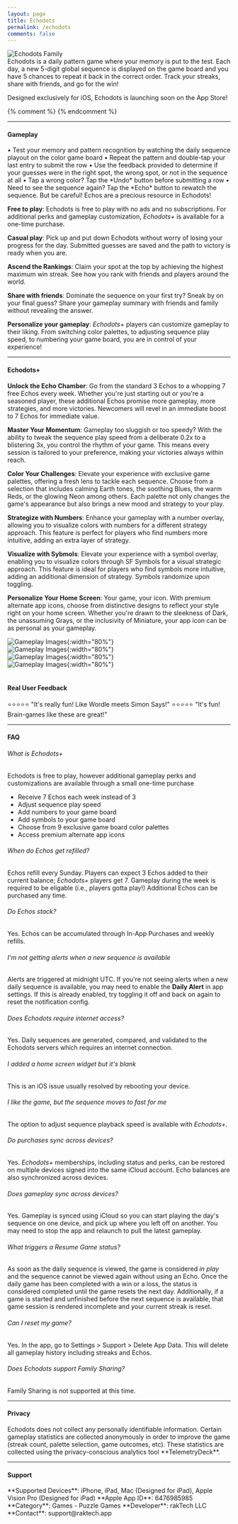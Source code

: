 ```yaml
---
layout: page
title: Echodots
permalink: /echodots
comments: false
---
```

![Echodots Family](assets/images/Echodots/echodots-promo-family.png)
<br>
Echodots is a daily pattern game where your memory is put to the test. Each day, a new 5-digit global sequence is displayed on the game board and you have 5 chances to repeat it back in the correct order. Track your streaks, share with friends, and go for the win! 

Designed exclusively for iOS, Echodots is launching soon on the App Store!

{% comment %}
{% endcomment %}

---
<h4 id="gameplay">Gameplay</h4>
• Test your memory and pattern recognition by watching the daily sequence playout on the color game board  
• Repeat the pattern and double-tap your last entry to submit the row  
• Use the feedback provided to determine if your guesses were in the right spot, the wrong spot, or not in the sequence at all  
• Tap a wrong color? Tap the *Undo* button before submitting a row  
• Need to see the sequence again? Tap the *Echo* button to rewatch the sequence. But be careful! Echos are a precious resource in Echodots!  

**Free to play**: Echodots is free to play with no ads and no subscriptions. For additional perks and gameplay customization, *Echodots+* is available for a one-time purchase.

**Casual play**: Pick up and put down Echodots without worry of losing your progress for the day. Submitted guesses are saved and the path to victory is ready when you are.

**Ascend the Rankings**: Claim your spot at the top by achieving the highest maximum win streak. See how you rank with friends and players around the world.

**Share with friends**: Dominate the sequence on your first try? Sneak by on your final guess? Share your gameplay summary with friends and family without revealing the answer.

**Personalize your gameplay**: *Echodots+* players can customize gameplay to their liking. From switching color palettes, to adjusting sequence play speed, to numbering your game board, you are in control of your experience!

---
<h4 id="echodots+">Echodots+</h4>

**Unlock the Echo Chamber**: Go from the standard 3 Echos to a whopping 7 free Echos every week. Whether you're just starting out or you're a seasoned player, these additional Echos promise more gameplay, more strategies, and more victories. Newcomers will revel in an immediate boost to 7 Echos for immediate value.  

**Master Your Momentum**: Gameplay too sluggish or too speedy? With the ability to tweak the sequence play speed from a deliberate 0.2x to a blistering 3x, you control the rhythm of your game. This means every session is tailored to your preference, making your victories always within reach.   

**Color Your Challenges**: Elevate your experience with exclusive game palettes, offering a fresh lens to tackle each sequence. Choose from a selection that includes calming Earth tones, the soothing Blues, the warm Reds, or the glowing Neon among others. Each palette not only changes the game's appearance but also brings a new mood and strategy to your play.  

**Strategize with Numbers**: Enhance your gameplay with a number overlay, allowing you to visualize colors with numbers for a different strategy approach. This feature is perfect for players who find numbers more intuitive, adding an extra layer of strategy.  

**Visualize with Sybmols**: Elevate your experience with a symbol overlay, enabling you to visualize colors through SF Symbols for a visual strategic approach. This feature is ideal for players who find symbols more intuitive, adding an additional dimension of strategy. Symbols randomize upon toggling.

**Personalize Your Home Screen**: Your game, your icon. With premium alternate app icons, choose from distinctive designs to reflect your style right on your home screen. Whether you're drawn to the sleekness of Dark, the unassuming Grays, or the inclusivity of Miniature, your app icon can be as personal as your gameplay.  

![Gameplay Images](assets/images/Echodots/gameplay.png){:width="80%"}  
![Gameplay Images](assets/images/Echodots/game-palettes.png){:width="80%"}  
![Gameplay Images](assets/images/Echodots/settings-widgets.png){:width="80%"}  
![Gameplay Images](assets/images/Echodots/gameplay-dark.png){:width="80%"}  
<br>
<h4 id="testimonials">Real User Feedback</h4>
⭐️⭐️⭐️⭐️⭐️ "It's really fun! Like Wordle meets Simon Says!"  
⭐️⭐️⭐️⭐️⭐️ "It's fun! Brain-games like these are great!"  

---
<h4 id="faq">FAQ</h4>

###### What is Echodots+
Echodots is free to play, however additional gameplay perks and customizations are available through a small one-time purchase
- Receive 7 Echos each week instead of 3
- Adjust sequence play speed
- Add numbers to your game board
- Add symbols to your game board
- Choose from 9 exclusive game board color palettes
- Access premium alternate app icons

###### When do Echos get refilled?
Echos refill every Sunday. Players can expect 3 Echos added to their current balance; *Echodots+* players get 7. Gameplay during the week is required to be eligable (i.e., players gotta play!) Additional Echos can be purchased any time.  

###### Do Echos stack?
Yes. Echos can be accumulated through In-App Purchases and weekly refills.  

###### I'm not getting alerts when a new sequence is available
Alerts are triggered at midnight UTC. If you're not seeing alerts when a new daily sequence is available, you may need to enable the **Daily Alert** in app settings. If this is already enabled, try toggling it off and back on again to reset the notification config.

###### Does Echodots require internet access?
Yes. Daily sequences are generated, compared, and validated to the Echodots servers which requires an internet connection.

###### I added a home screen widget but it's blank
This is an iOS issue usually resolved by rebooting your device.

###### I like the game, but the sequence moves to fast for me
The option to adjust sequence playback speed is available with *Echodots+*.

###### Do purchases sync across devices?
Yes. *Echodots+* memberships, including status and perks, can be restored on multiple devices signed into the same iCloud account. Echo balances are also synchronized across devices.

###### Does gameplay sync across devices?
Yes. Gameplay is synced using iCloud so you can start playing the day's sequence on one device, and pick up where you left off on another. You may need to stop the app and relaunch to pull the latest gameplay.

###### What triggers a *Resume Game* status?
As soon as the daily sequence is viewed, the game is considered *in play* and the sequence cannot be viewed again without using an Echo. Once the daily game has been completed with a win or a loss, the status is considered completed until the game resets the next day. Additionally, if a game is started and unfinished before the next sequence is available, that game session is rendered incomplete and your current streak is reset.

###### Can I reset my game?
Yes. In the app, go to Settings > Support > Delete App Data. This will delete all gameplay history including streaks and Echos.

###### Does Echodots support Family Sharing?
Family Sharing is not supported at this time.

---
<h4 id="privacy">Privacy</h4>
Echodots does not collect any personally identifiable information. Certain gameplay statistics are collected anonymously in order to improve the game (streak count, palette selection, game outcomes, etc). These statistics are collected using the privacy-conscious analytics tool **TelemetryDeck**. 

---
<h4 id="support">Support</h4>
**Supported Devices**: iPhone, iPad, Mac (Designed for iPad), Apple Vision Pro (Designed for iPad)  
**Apple App ID**: 6476985985  
**Category**: Games - Puzzle Games  
**Developer**: rakTech LLC  
**Contact**: support@raktech.app  

<script type="text/javascript" src="https://form.jotform.com/jsform/240354838930157"></script>
